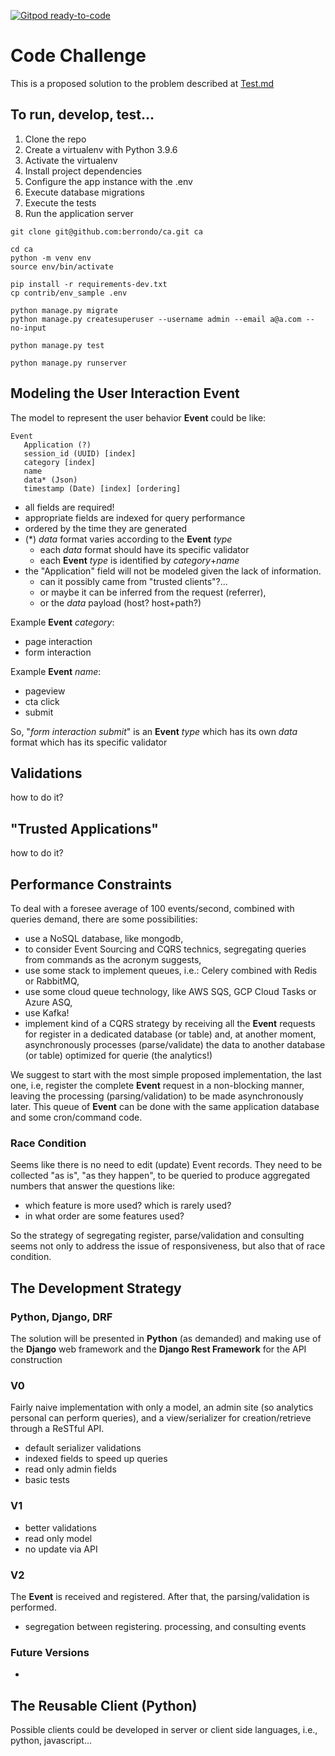 [![Gitpod ready-to-code](https://img.shields.io/badge/Gitpod-ready--to--code-blue?logo=gitpod)](https://gitpod.io/#https://github.com/berrondo/ca)


# Code Challenge

This is a proposed solution to the problem described at [Test.md](Test.md)

## To run, develop, test...

1. Clone the repo
2. Create a virtualenv with Python 3.9.6
3. Activate the virtualenv
4. Install project dependencies
5. Configure the app instance with the .env
6. Execute database migrations   
7. Execute the tests
8. Run the application server

```console
git clone git@github.com:berrondo/ca.git ca

cd ca
python -m venv env
source env/bin/activate

pip install -r requirements-dev.txt
cp contrib/env_sample .env

python manage.py migrate
python manage.py createsuperuser --username admin --email a@a.com --no-input

python manage.py test

python manage.py runserver
```

## **Modeling the User Interaction Event**

The model to represent the user behavior **Event** could be like:

```
Event
   Application (?)
   session_id (UUID) [index]
   category [index]
   name
   data* (Json)
   timestamp (Date) [index] [ordering]
```

- all fields are required!
- appropriate fields are indexed for query performance
- ordered by the time they are generated  
- (*) *data* format varies according to the **Event** *type*
  - each *data* format should have its specific validator
  - each **Event** *type* is identified by *category*+*name*
- the "Application" field will not be modeled given the lack of information.
  - can it possibly came from "trusted clients"?...
  - or maybe it can be inferred from the request (referrer), 
  - or the *data* payload (host? host+path?)

Example **Event** *category*:
 - page interaction
 - form interaction

Example **Event** *name*:
 - pageview
 - cta click
 - submit

So, "*form interaction submit*" is an **Event**  *type* which has its own *data* format which has its specific validator

## **Validations**

how to do it?

## **"Trusted Applications"**

how to do it?

## **Performance Constraints**

To deal with a foresee average of 100 events/second, combined with queries demand, there are some possibilities:

 - use a NoSQL database, like mongodb,
 - to consider Event Sourcing and CQRS technics, segregating queries from commands as the acronym suggests,
 - use some stack to implement queues, i.e.: Celery combined with Redis or RabbitMQ,
 - use some cloud queue technology, like AWS SQS, GCP Cloud Tasks or Azure ASQ,
 - use Kafka!
 - implement kind of a CQRS strategy by receiving all the **Event** requests for register in a dedicated database (or table) and, at another moment, asynchronously processes (parse/validate) the data to another database (or table) optimized for querie (the analytics!)

We suggest to start with the most simple proposed implementation, the last one, i.e,  register the complete **Event** request in a non-blocking manner, leaving the processing (parsing/validation) to be made asynchronously later. This queue of **Event** can be done with the same application database and some cron/command code.

### Race Condition

Seems like there is no need to edit (update) Event records. They need to be collected "as is", "as they happen", to be queried to produce aggregated numbers that answer the questions like:

- which feature is more used? which is rarely used?
- in what order are some features used?

So the strategy of segregating register, parse/validation and consulting seems not only to address the issue of responsiveness, but also that of race condition.

## **The Development Strategy**

### **Python, Django, DRF**

The solution will be presented in **Python** (as demanded) and making use of the **Django** web framework and the **Django Rest Framework** for the API construction

### **V0**

Fairly naive implementation with only a model, an admin site (so analytics personal can perform queries), and a view/serializer for creation/retrieve through a ReSTful API.

- default serializer validations
- indexed fields to speed up queries
- read only admin fields
- basic tests

### **V1**

- better validations
- read only model
- no update via API

### **V2**

The **Event** is received and registered. After that, the parsing/validation is performed.

- segregation between registering. processing, and consulting events

### **Future Versions**

- 

## **The Reusable Client (Python)**

Possible clients could be developed in server or client side languages, i.e., python, javascript...
